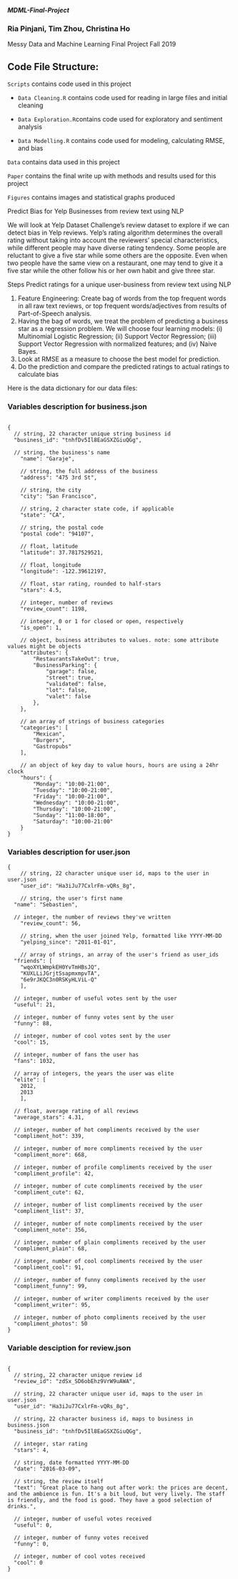 ##### MDML-Final-Project
### Ria Pinjani, Tim Zhou, Christina Ho

Messy Data and Machine Learning Final Project Fall 2019

## Code File Structure:
`Scripts` contains code used in this project

 - `Data Cleaning.R` contains code used for reading in large files and initial cleaning

 - `Data Exploration.R`contains code used for exploratory and sentiment analysis

 - `Data Modelling.R` contains code used for modeling, calculating RMSE, and bias

`Data` contains data used in this project

`Paper` contains the final write up with methods and results used for this project

`Figures` contains images and statistical graphs produced


Predict Bias for Yelp Businesses from review text using NLP

We will look at Yelp Dataset Challenge’s review dataset to explore if we can detect bias in Yelp reviews.  Yelp’s rating algorithm determines the overall rating without taking into account the reviewers’ special characteristics, while different people may have diverse rating tendency. Some people are reluctant to give a five star while some others  are the opposite. Even when two people have the same view on a restaurant, one may tend to give it a five star while 
the other follow his or her own habit and give three star.

Steps
Predict ratings for a unique user-business from review text using NLP
1. Feature Engineering: Create bag of words from the top frequent words in all raw text reviews, or top
frequent words/adjectives from results of Part-of-Speech analysis.
2. Having the bag of words, we treat the problem of predicting a business star as a regression problem.
We will choose four learning models: (i) Multinomial Logistic Regression; (ii) Support Vector Regression; (iii) Support Vector Regression with normalized features; and (iv) Naive Bayes.
3. Look at RMSE as a measure to choose the best model for prediction.
4. Do the prediction and compare the predicted ratings to actual ratings to calculate bias

Here is the data dictionary for our data files:

### Variables description for business.json
```

{
  // string, 22 character unique string business id
  "business_id": "tnhfDv5Il8EaGSXZGiuQGg",
  
  // string, the business's name
    "name": "Garaje",

    // string, the full address of the business
    "address": "475 3rd St",

    // string, the city
    "city": "San Francisco",

    // string, 2 character state code, if applicable
    "state": "CA",

    // string, the postal code
    "postal code": "94107",

    // float, latitude
    "latitude": 37.7817529521,

    // float, longitude
    "longitude": -122.39612197,

    // float, star rating, rounded to half-stars
    "stars": 4.5,

    // integer, number of reviews
    "review_count": 1198,

    // integer, 0 or 1 for closed or open, respectively
    "is_open": 1,

    // object, business attributes to values. note: some attribute values might be objects
    "attributes": {
        "RestaurantsTakeOut": true,
        "BusinessParking": {
            "garage": false,
            "street": true,
            "validated": false,
            "lot": false,
            "valet": false
        },
    },

    // an array of strings of business categories
    "categories": [
        "Mexican",
        "Burgers",
        "Gastropubs"
    ],

    // an object of key day to value hours, hours are using a 24hr clock
    "hours": {
        "Monday": "10:00-21:00",
        "Tuesday": "10:00-21:00",
        "Friday": "10:00-21:00",
        "Wednesday": "10:00-21:00",
        "Thursday": "10:00-21:00",
        "Sunday": "11:00-18:00",
        "Saturday": "10:00-21:00"
    }
}

```

### Variables description for user.json



```
{
    // string, 22 character unique user id, maps to the user in user.json
    "user_id": "Ha3iJu77CxlrFm-vQRs_8g",

    // string, the user's first name
  "name": "Sebastien",
  
  // integer, the number of reviews they've written
    "review_count": 56,

    // string, when the user joined Yelp, formatted like YYYY-MM-DD
    "yelping_since": "2011-01-01",

    // array of strings, an array of the user's friend as user_ids
  "friends": [
    "wqoXYLWmpkEH0YvTmHBsJQ",
    "KUXLLiJGrjtSsapmxmpvTA",
    "6e9rJKQC3n0RSKyHLViL-Q"
    ],
  
  // integer, number of useful votes sent by the user
  "useful": 21,
  
  // integer, number of funny votes sent by the user
  "funny": 88,
  
  // integer, number of cool votes sent by the user
  "cool": 15,
  
  // integer, number of fans the user has
  "fans": 1032,
  
  // array of integers, the years the user was elite
  "elite": [
    2012,
    2013
    ],
  
  // float, average rating of all reviews
  "average_stars": 4.31,
  
  // integer, number of hot compliments received by the user
  "compliment_hot": 339,
  
  // integer, number of more compliments received by the user
  "compliment_more": 668,
  
  // integer, number of profile compliments received by the user
  "compliment_profile": 42,
  
  // integer, number of cute compliments received by the user
  "compliment_cute": 62,
  
  // integer, number of list compliments received by the user
  "compliment_list": 37,
  
  // integer, number of note compliments received by the user
  "compliment_note": 356,
  
  // integer, number of plain compliments received by the user
  "compliment_plain": 68,
  
  // integer, number of cool compliments received by the user
  "compliment_cool": 91,
  
  // integer, number of funny compliments received by the user
  "compliment_funny": 99,
  
  // integer, number of writer compliments received by the user
  "compliment_writer": 95,
  
  // integer, number of photo compliments received by the user
  "compliment_photos": 50
}
```


### Variable desciption for review.json

```

{
  // string, 22 character unique review id
  "review_id": "zdSx_SD6obEhz9VrW9uAWA",
  
  // string, 22 character unique user id, maps to the user in user.json
  "user_id": "Ha3iJu77CxlrFm-vQRs_8g",
  
  // string, 22 character business id, maps to business in business.json
  "business_id": "tnhfDv5Il8EaGSXZGiuQGg",
  
  // integer, star rating
  "stars": 4,
  
  // string, date formatted YYYY-MM-DD
  "date": "2016-03-09",
  
  // string, the review itself
  "text": "Great place to hang out after work: the prices are decent, and the ambience is fun. It's a bit loud, but very lively. The staff is friendly, and the food is good. They have a good selection of drinks.",
  
  // integer, number of useful votes received
  "useful": 0,
  
  // integer, number of funny votes received
  "funny": 0,
  
  // integer, number of cool votes received
  "cool": 0
}

```

